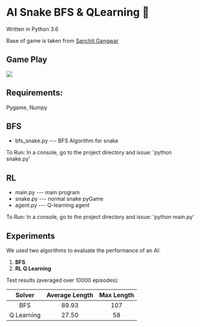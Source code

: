 # AI Snake BFS & QLearning 🐍

Written in Python 3.6

Base of game is taken from [Sanchit Gangwar](https://gist.github.com/sanchitgangwar/2158089)

## Game Play
![](BFS-snake.gif)

## Requirements: 
Pygame, Numpy


## BFS
- bfs_snake.py      ---  BFS Algorithm for snake

To Run: In a console, go to the project directory and issue: 'python snake.py'

## RL
- main.py           ---  main program
- snake.py          ---  normal snake pyGame
- agent.py          ---  Q-learning agent

To Run: In a console, go to the project directory and issue: 'python main.py'

## Experiments

We used two algorithms to evaluate the performance of an AI:

1. **BFS**
2. **RL Q Learning**

Test results (averaged over 10000 episodes):

| Solver | Average Length | Max Length |
| :----: | :------------: | :-----------: |
|BFS|89.93|107|
|Q Learning|27.50|58|
